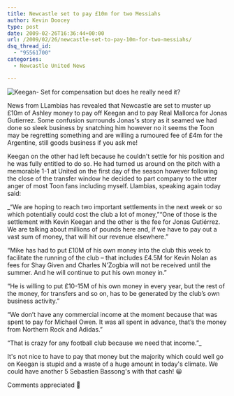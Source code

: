 ```yaml
---
title: Newcastle set to pay £10m for two Messiahs
author: Kevin Doocey
type: post
date: 2009-02-26T16:36:44+00:00
url: /2009/02/26/newcastle-set-to-pay-10m-for-two-messiahs/
dsq_thread_id:
  - "95561700"
categories:
  - Newcastle United News

---
```

![Keegan- Set for compensation but does he really need it?](http://blogs.reuters.com/soccer/files/2008/02/rtr1wg661keegan-2.jpg)

News from LLambias has revealed that Newcastle are set to muster up £10m of Ashley money to pay off Keegan and to pay Real Mallorca for Jonas Gutierrez. Some confusion surrounds Jonas's story as it seamed we had done so sleek business by snatching him however no it seems the Toon may be regretting something and are willing a rumoured fee of £4m for the Argentine, still goods business if you ask me!

Keegan on the other had left because he couldn't settle for his position and he was fully entitled to do so. He had turned us around on the pitch with a memorable 1-1 at United on the first day of the season however following the close of the transfer window he decided to part company to the utter anger of most Toon fans including myself. Llambias, speaking again today said:

_“We are hoping to reach two important settlements in the next week or so which potentially could cost the club a lot of money,”“One of those is the settlement with Kevin Keegan and the other is the fee for Jonas Gutiérrez. We are talking about millions of pounds here and, if we have to pay out a vast sum of money, that will hit our revenue elsewhere.”

“Mike has had to put £10M of his own money into the club this week to facilitate the running of the club – that includes £4.5M for Kevin Nolan as fees for Shay Given and Charles N’Zogbia will not be received until the summer. And he will continue to put his own money in.”

“He is willing to put £10-15M of his own money in every year, but the rest of the money, for transfers and so on, has to be generated by the club’s own business activity.”

“We don’t have any commercial income at the moment because that was spent to pay for Michael Owen. It was all spent in advance, that’s the money from Northern Rock and Adidas.”

“That is crazy for any football club because we need that income.”_

It's not nice to have to pay that money but the majority which could well go on Keegan is stupid and a waste of a huge amount in today's climate. We could have another 5 Sebastien Bassong's with that cash! 😀

Comments appreciated 🙂

